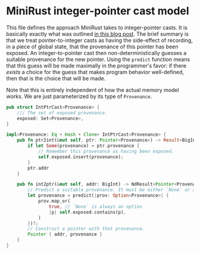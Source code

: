 # MiniRust integer-pointer cast model

This file defines the approach MiniRust takes to integer-pointer casts.
It is basically exactly what was outlined [in this blog post](https://www.ralfj.de/blog/2022/04/11/provenance-exposed.html).
The brief summary is that we treat pointer-to-integer casts as having the side-effect of recording, in a piece of global state, that the provenance of this pointer has been exposed.
An integer-to-pointer cast then non-deterministically guesses a suitable provenance for the new pointer.
Using the `predict` function means that this guess will be made maximally in the programmer's favor: if there *exists* a choice for the guess that makes program behavior well-defined, then that is the choice that will be made.

Note that this is entirely independent of how the actual memory model works.
We are just parameterized by its type of `Provenance`.

```rust
pub struct IntPtrCast<Provenance> {
    /// The set of exposed provenance.
    exposed: Set<Provenance>,
}

impl<Provenance: Eq + Hash + Clone> IntPtrCast<Provenance> {
    pub fn ptr2int(&mut self, ptr: Pointer<Provenance>) -> Result<BigInt> {
        if let Some(provenance) = ptr.provenance {
            // Remember this provenance as having been exposed.
            self.exposed.insert(provenance);
        }
        ptr.addr
    }

    pub fn int2ptr(&mut self, addr: BigInt) -> NdResult<Pointer<Provenance>> {
        // Predict a suitable provenance. It must be either `None` or already exposed.
        let provenance = predict(|prov: Option<Provenance>| {
            prov.map_or(
                true, // `None` is always an option
                |p| self.exposed.contains(p),
            )
        })?;
        // Construct a pointer with that provenance.
        Pointer { addr, provenance }
    }
}
```
